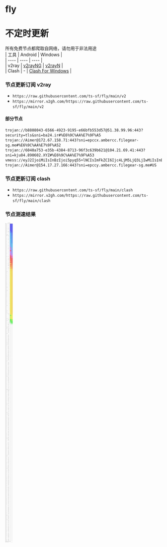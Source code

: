 # fly
# 不定时更新
所有免费节点都爬取自网络，请勿用于非法用途  
|  工具  | Android  | Windows  |  
|  ----  | ----   | ----  |  
| v2ray  | [v2rayNG](https://github.com/2dust/v2rayNG/releases) | [v2rayN](https://github.com/2dust/v2rayN/releases) |  
| Clash  | - | [Clash For Windows](https://github.com/2dust/clashN/releases) | 
  
### 节点更新订阅  v2ray
- `https://raw.githubusercontent.com/ts-sf/fly/main/v2`  
- `https://mirror.v2gh.com/https://raw.githubusercontent.com/ts-sf/fly/main/v2`  

#### 部分节点  
``` 
trojan://b8808043-6566-4923-9195-e66bfb553d57@51.38.99.96:443?security=tls&sni=ba24.ir#%E6%9C%AA%E7%9F%A5
trojan://Aimer@172.67.158.71:443?sni=epccx.ambercc.filegear-sg.me#%E6%9C%AA%E7%9F%A52
trojan://6040a753-e35b-4384-8713-96f3c639b621@104.21.69.41:443?sni=kju84.890602.XYZ#%E6%9C%AA%E7%9F%A53
vmess://eyJ2IjoiMiIsInBzIjoi5pyq55+lNCIsImFkZCI6Ijc4LjM5LjQ3LjIwMiIsInBvcnQiOiI4ODkyIiwiaWQiOiJlNjg4Mjk5ZC02ZTZmLTRjM2QtOTNmMy1hZGNlNzNhOWIxOWQiLCJhaWQiOiIwIiwic2N5IjoiYXV0byIsIm5ldCI6InRjcCIsInR5cGUiOiJub25lIiwiaG9zdCI6IiIsInBhdGgiOiIiLCJ0bHMiOiIiLCJzbmkiOiIiLCJ0ZXN0X25hbWUiOiI0In0=
trojan://Aimer@154.17.27.166:443?sni=epccy.ambercc.filegear-sg.me#US
```
### 节点更新订阅  clash
- `https://raw.githubusercontent.com/ts-sf/fly/main/clash`  
- `https://mirror.v2gh.com/https://raw.githubusercontent.com/ts-sf/fly/main/clash`  

### 节点测速结果
![image](traffic.png)
